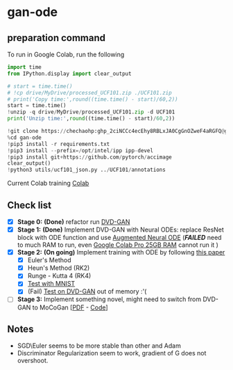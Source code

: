 # gan-ode
## preparation command
To run in Google Colab, run the following
```python
import time
from IPython.display import clear_output

# start = time.time()
# !cp drive/MyDrive/processed_UCF101.zip ./UCF101.zip
# print('Copy time:',round((time.time() - start)/60,2))
start = time.time()
!unzip -q drive/MyDrive/processed_UCF101.zip -d UCF101
print('Unzip time:',round((time.time() - start)/60,2))

!git clone https://chechaohp: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@github.com/chechaohp/gan-ode.git
%cd gan-ode
!pip3 install -r requirements.txt
!pip3 install --prefix=/opt/intel/ipp ipp-devel
!pip3 install git+https://github.com/pytorch/accimage
clear_output()
!python3 utils/ucf101_json.py ../UCF101/annotations
```

Current Colab training [Colab](https://colab.research.google.com/drive/1866LALVZWAE4PNTQdB3Vc643rA5HE5pO?authuser=2#scrollTo=rlhdraWwOsYV)

## Check list
- [x] **Stage 0:** **(Done)** refactor  run [DVD-GAN](https://github.com/Harrypotterrrr/DVD-GAN)
- [x] **Stage 1:** **(Done)** Implement DVD-GAN with Neural ODEs: replace ResNet block with ODE function and use [Augmented Neural ODE](https://arxiv.org/abs/1904.01681) (**_FAILED_** need to much RAM to run, even [Google Colab Pro 25GB RAM](https://colab.research.google.com/drive/1x_XYFomv3FWYj-LN7vO3uVaa8m6GOAIO?usp=sharing) cannot run it )
- [x] **Stage 2:** **(On going)** Implement training with ODE by following [this paper](https://arxiv.org/abs/2010.15040)
    - [x] Euler's Method
    - [x] Heun's Method (RK2)
    - [x] Runge - Kutta 4 (RK4)
    - [x] [Test with MNIST](https://colab.research.google.com/drive/1c1TG5QhptP_q2HS5Vi3IWFzt3SblU6bs?usp=sharing)
    - [x] (Fail) [Test on DVD-GAN](https://colab.research.google.com/drive/1PvgvCnU29aS9Oxcw_8YUTGT9WWFjynFy?authuser=2#scrollTo=U72_748TpNmo) out of memory :'(
- [ ] **Stage 3:** Implement something novel, might need to switch from DVD-GAN to MoCoGan [[PDF](https://arxiv.org/abs/1707.04993) - [Code](https://github.com/sergeytulyakov/mocogan)]

## Notes
- SGD\Euler seems to be more stable than other and Adam
- Discriminator Regularization seem to work, gradient of G does not overshoot.